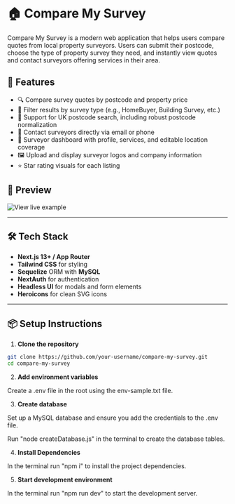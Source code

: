 # 🏠 Compare My Survey

Compare My Survey is a modern web application that helps users compare quotes from local property surveyors. Users can submit their postcode, choose the type of property survey they need, and instantly view quotes and contact surveyors offering services in their area.

## 🚀 Features

- 🔍 Compare survey quotes by postcode and property price
- 🧾 Filter results by survey type (e.g., HomeBuyer, Building Survey, etc.)
- 📍 Support for UK postcode search, including robust postcode normalization
- 📧 Contact surveyors directly via email or phone
- 📄 Surveyor dashboard with profile, services, and editable location coverage
- 🖼 Upload and display surveyor logos and company information
- ⭐ Star rating visuals for each listing

## 📸 Preview

![View live example](https://compare-my-survey-aa825.ondigitalocean.app/)  

---

## 🛠 Tech Stack

- **Next.js 13+ / App Router**
- **Tailwind CSS** for styling
- **Sequelize** ORM with **MySQL**
- **NextAuth** for authentication
- **Headless UI** for modals and form elements
- **Heroicons** for clean SVG icons

---

## 📦 Setup Instructions

1. **Clone the repository**

```bash
git clone https://github.com/your-username/compare-my-survey.git
cd compare-my-survey
```

2. **Add environment variables**

Create a .env file in the root using the env-sample.txt file.

3. **Create database**

Set up a MySQL database and ensure you add the credentials to the .env file.

Run "node createDatabase.js" in the terminal to create the database tables.

4. **Install Dependencies**

In the terminal run "npm i" to install the project dependencies.

5. **Start development environment**

In the terminal run "npm run dev" to start the development server.





